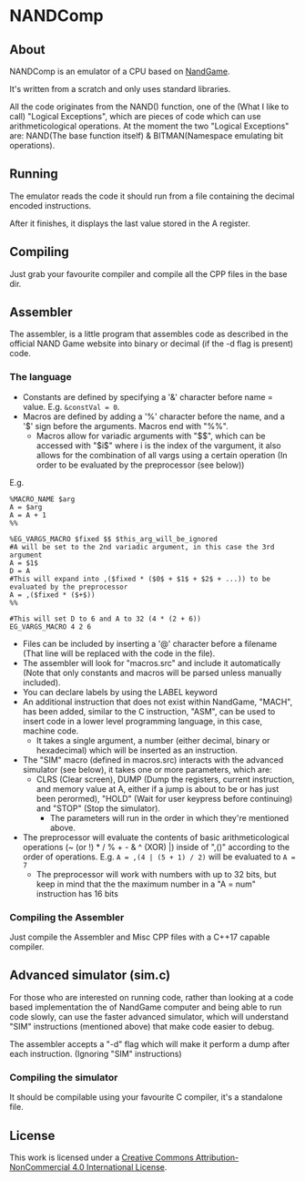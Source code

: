 # NANDComp
## About
NANDComp is an emulator of a CPU based on [NandGame](https://nandgame.com/).

It's written from a scratch and only uses standard libraries.

All the code originates from the NAND() function, one of the (What I like to call) "Logical Exceptions", which are pieces of code which can use arithmeticological operations.
At the moment the two "Logical Exceptions" are: NAND(The base function itself) & BITMAN(Namespace emulating bit operations).

## Running
The emulator reads the code it should run from a file containing the decimal encoded instructions.

After it finishes, it displays the last value stored in the A register.

## Compiling
Just grab your favourite compiler and compile all the CPP files in the base dir.

## Assembler
The assembler, is a little program that assembles code as described in the official NAND Game website into binary or decimal (if the -d flag is present) code.

### The language
- Constants are defined by specifying a '&' character before name = value. E.g. `&constVal = 0`.
- Macros are defined by adding a '%' character before the name, and a '$' sign before the arguments. Macros end with "%%".
	- Macros allow for variadic arguments with "$$", which can be accessed with "$i$" where i is the index of the vargument, it also allows for the combination of all vargs using a certain operation (In order to be evaluated by the preprocessor (see below))

E.g.
```
%MACRO_NAME $arg
A = $arg
A = A + 1
%%

%EG_VARGS_MACRO $fixed $$ $this_arg_will_be_ignored
#A will be set to the 2nd variadic argument, in this case the 3rd argument
A = $1$
D = A
#This will expand into ,($fixed * ($0$ + $1$ + $2$ + ...)) to be evaluated by the preprocessor
A = ,($fixed * ($+$))
%%

#This will set D to 6 and A to 32 (4 * (2 + 6))
EG_VARGS_MACRO 4 2 6
```
- Files can be included by inserting a '@' character before a filename (That line will be replaced with the code in the file).
- The assembler will look for "macros.src" and include it automatically (Note that only constants and macros will be parsed unless manually included).
- You can declare labels by using the LABEL keyword
- An additional instruction that does not exist within NandGame, "MACH", has been added, similar to the C instruction, "ASM", can be used to insert code in a lower level programming language, in this case, machine code.
	- It takes a single argument, a number (either decimal, binary or hexadecimal) which will be inserted as an instruction.
- The "SIM" macro (defined in macros.src) interacts with the advanced simulator (see below), it takes one or more parameters, which are:
	- CLRS (Clear screen), DUMP (Dump the registers, current instruction, and memory value at A, either if a jump is about to be or has just been perormed), "HOLD" (Wait for user keypress before continuing) and "STOP" (Stop the simulator).
		- The parameters will run in the order in which they're mentioned above.
- The preprocessor will evaluate the contents of basic arithmeticological operations (~ (or !) * / % + - & ^ (XOR) |) inside of ",()" according to the order of operations. E.g. `A = ,(4 | (5 + 1) / 2)` will be evaluated to `A = 7`
	- The preprocessor will work with numbers with up to 32 bits, but keep in mind that the the maximum number in a "A = num" instruction has 16 bits

### Compiling the Assembler
Just compile the Assembler and Misc CPP files with a C++17 capable compiler.

## Advanced simulator (sim.c)
For those who are interested on running code, rather than looking at a code based implementation the of NandGame computer and being able to run code slowly, can use the faster advanced simulator, which will understand "SIM" instructions (mentioned above) that make code easier to debug.

The assembler accepts a "-d" flag which will make it perform a dump after each instruction. (Ignoring "SIM" instructions)

### Compiling the simulator
It should be compilable using your favourite C compiler, it's a standalone file.

## License
This work is licensed under a [Creative Commons Attribution-NonCommercial 4.0 International License](http://creativecommons.org/licenses/by-nc/4.0/).

